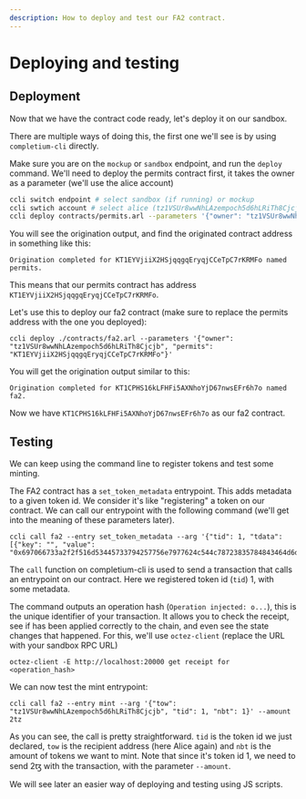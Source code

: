 ```yaml
---
description: How to deploy and test our FA2 contract.
---
```


# Deploying and testing

## Deployment

Now that we have the contract code ready, let's deploy it on our sandbox.

There are multiple ways of doing this, the first one we'll see is by using `completium-cli` directly.&#x20;

Make sure you are on the `mockup` or `sandbox` endpoint, and run the `deploy` command. We'll need to deploy the permits contract first, it takes the owner as a parameter (we'll use the alice account)

```bash
ccli switch endpoint # select sandbox (if running) or mockup
ccli swtich account # select alice (tz1VSUr8wwNhLAzempoch5d6hLRiTh8Cjcjb)
ccli deploy contracts/permits.arl --parameters '{"owner": "tz1VSUr8wwNhLAzempoch5d6hLRiTh8Cjcjb"}'
```

You will see the origination output, and find the originated contract address in something like this:&#x20;

```
Origination completed for KT1EYVjiiX2HSjqqgqEryqjCCeTpC7rKRMFo named permits.
```

This means that our permits contract has address `KT1EYVjiiX2HSjqqgqEryqjCCeTpC7rKRMFo`.

Let's use this to deploy our fa2 contract (make sure to replace the permits address with the one you deployed):&#x20;

```
ccli deploy ./contracts/fa2.arl --parameters '{"owner": "tz1VSUr8wwNhLAzempoch5d6hLRiTh8Cjcjb", "permits": "KT1EYVjiiX2HSjqqgqEryqjCCeTpC7rKRMFo"}'
```

You will get the origination output similar to this:&#x20;

```
Origination completed for KT1CPHS16kLFHFi5AXNhoYjD67nwsEFr6h7o named fa2.
```

Now we have `KT1CPHS16kLFHFi5AXNhoYjD67nwsEFr6h7o` as our fa2 contract.&#x20;

## Testing

We can keep using the command line to register tokens and test some minting.&#x20;

The FA2 contract has a `set_token_metadata` entrypoint. This adds metadata to a given token id. We consider it's like "registering" a token on our contract. We can call our entrypoint with the following command (we'll get into the meaning of these parameters later).

```
ccli call fa2 --entry set_token_metadata --arg '{"tid": 1, "tdata": [{"key": "", "value": "0x697066733a2f2f516d53445733794257756e7977624c544c78723835784843464d6d747a5372365a55565138433375346161314d65"}]}'
```

The `call` function on completium-cli is used to send a transaction that calls an entrypoint on our contract. Here we registered token id (`tid`) 1, with some metadata.&#x20;

The command outputs an operation hash (`Operation injected: o...`), this is the unique identifier of your transaction. It allows you to check the receipt, see if has been applied correctly to the chain, and even see the state changes that happened. For this, we'll use `octez-client` (replace the URL with your sandbox RPC URL)&#x20;

```
octez-client -E http://localhost:20000 get receipt for <operation_hash>
```

We can now test the mint entrypoint:

```
ccli call fa2 --entry mint --arg '{"tow": "tz1VSUr8wwNhLAzempoch5d6hLRiTh8Cjcjb", "tid": 1, "nbt": 1}' --amount 2tz
```

As you can see, the call is pretty straightforward. `tid` is the token id we just declared, `tow` is the recipient address (here Alice again) and `nbt` is the amount of tokens we want to mint. Note that since it's token id 1, we need to send 2ꜩ with the transaction, with the parameter `--amount`.

We will see later an easier way of deploying and testing using JS scripts.&#x20;
